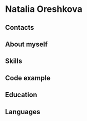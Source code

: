 # Natalia Oreshkova

## Contacts

## About myself

## Skills

## Code example

## Education

## Languages
